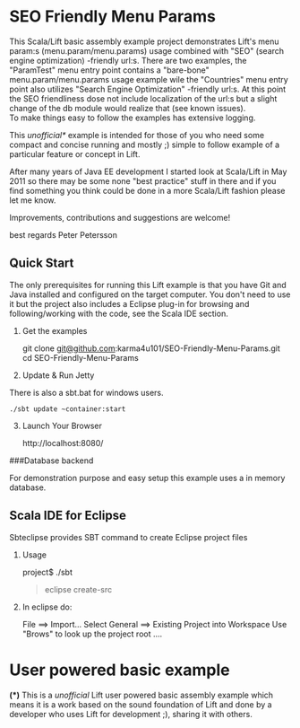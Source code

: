 SEO Friendly Menu Params
========================

This Scala/Lift basic assembly example project demonstrates Lift's menu param:s (menu.param/menu.params) usage combined with "SEO" (search engine optimization) -friendly url:s.
There are two examples, the "ParamTest" menu entry point contains a "bare-bone" menu.param/menu.params usage example wile the "Countries" menu entry point also utilizes "Search Engine Optimization" -friendly url:s.
At this point the SEO friendliness dose not include localization of the url:s but a slight change of the db module would realize that (see known issues).   
To make things easy to follow the examples has extensive logging. 

This _unofficial*_ example is intended for those of you who need some compact and concise running and mostly ;) simple to follow example of a particular 
feature or concept in Lift.

After many years of Java EE development I started look at Scala/Lift in May 2011 so there may be some none "best practice" stuff in there 
and if you find something you think could be done in a more Scala/Lift fashion please let me know.

Improvements, contributions and suggestions are welcome!

best regards Peter Petersson 

Quick Start
-----------
The only prerequisites for running this Lift example is that you have Git and Java installed and configured on the target computer.
You don't need to use it but the project also includes a Eclipse plug-in for browsing and following/working with the code, see the Scala IDE section.   

1) Get the examples

	git clone git@github.com:karma4u101/SEO-Friendly-Menu-Params.git
	cd SEO-Friendly-Menu-Params

2) Update & Run Jetty

There is also a sbt.bat for windows users.

	./sbt update ~container:start

3) Launch Your Browser
	
	http://localhost:8080/

###Database backend

For demonstration purpose and easy setup this example uses a in memory database. 

Scala IDE for Eclipse
---------------------
Sbteclipse provides SBT command to create Eclipse project files

1) Usage

	project$ ./sbt
	> eclipse create-src

2) In eclipse do: 

	File ==> Import...
	Select General ==> Existing Project into Workspace 
	Use "Brows" to look up the project root ....

User powered basic example 
==========================
**(*)** This is a _unofficial_ Lift user powered basic assembly example which means it is a work based on the 
sound foundation of Lift and done by a developer who uses Lift for development ;), sharing it with others.